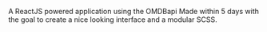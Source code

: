 A ReactJS powered application using the OMDBapi
Made within 5 days with the goal to create a nice looking interface and a modular SCSS.

